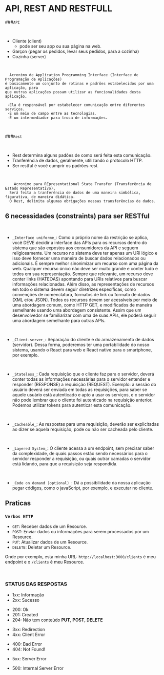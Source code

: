 # API, REST AND RESTFULL

###``API``

<br>

- Cliente (client)
  - pode ser seu app ou sua página na web.
- Garçon (pegar os pedidos, levar seus pedidos, para a cozinha)
- Cozinha (server)

<br>

```shell script
  Acronimo de Application Programming Interface (Interface de Programação de Aplicações)
é basicamente um conjunto de rotinas e padrões estabelecidos por uma aplicação, para
que outras aplicações possam utilizar as funcionalidades desta aplicação.
 
 -Ela é responsável por estabelecer comunicação entre diferentes serviços.
 -É um meio de campo entre as tecnologias.
 -É um intermediador para troca de informações.
```

<br>

###``Rest``

<br>

 - Rest determina alguns padões de como será feita esta comunicação.
 - Tranferência de dados, geralmente, utilizando o protocolo HTTP.
 - Ser restful é você cumprir os padrões rest.

<br>

```shell script
    Acronimo para REpresentational State Transfer (Transferência de Estado Representativo).
  Será feita a tranferência de dados de uma maneira simbólica, figurativa, de maneira didática.
  O Rest, delimita algumas obrigações nessas transferências de dados. 
```

## 6 necessidades (constraints) para ser RESTful

<br>

 - `_Interface uniforme_`: Como o próprio nome da restrição se aplica, você DEVE decidir 
a interface das APIs para os recursos dentro do sistema que são expostos aos consumidores 
da API e seguem religiosamente. Um recurso no sistema deve ter apenas um URI lógico e isso 
deve fornecer uma maneira de buscar dados relacionados ou adicionais. É sempre melhor 
sinonimizar um recurso com uma página da web. Qualquer recurso único não deve ser muito grande 
e conter tudo e todos em sua representação. Sempre que relevante, um recurso deve conter links 
(HATEOAS) apontando para URIs relativos para buscar informações relacionadas. Além disso, as 
representações de recursos em todo o sistema devem seguir diretrizes específicas, como convenções 
de nomenclatura, formatos de link ou formato de dados (XML e/ou JSON). Todos os recursos devem 
ser acessíveis por meio de uma abordagem comum, como HTTP GET, e modificados de maneira semelhante 
usando uma abordagem consistente. Assim que um desenvolvedor se familiarizar com uma de suas APIs, 
ele poderá seguir uma abordagem semelhante para outras APIs.

<br>

 - `_Client-server_`: Separação do cliente e do armazenamento de dados (servidor). Dessa forma,
poderemos ter uma portabilidade do nosso sistema, usando o React para web e React native
para o smartphone, por exemplo.

<br>

 - `_Stateless_`: Cada requisição que o cliente faz para o servidor, deverá conter todas as
informações necessárias para o servidor entender e responder (RESPONSE) a requisição (REQUEST).
Exemplo: a sessão do usuário deverá ser enviada em todas as requisições, para saber se aquele 
usuário está autenticado e apto a usar os serviços, e o servidor não pode lembrar que o cliente 
foi autenticado na requisição anterior. Podemos utilizar tokens para autenticar esta comunicação.
 
<br>

  - `_Cacheable_`: As respostas para uma requisição, deverão ser explicitadas ao dizer se aquela
requisição, pode ou não ser cacheada pelo cliente.

<br>

  - `_Layered System_`: O cliente acessa a um endpoint, sem precisar saber da complexidade, de
quais passos estão sendo necessários para o servidor responder a requisição, ou quais outrar 
camadas o servidor está lidando, para que a requisição seja respondida. 

<br>

  - `_Code on demand (optional)_`: Dá a possibilidade da nossa aplicação pegar códigos, como o 
javaScript, por exemplo, e executar no cliente.

## Praticas

### `Verbos HTTP`

 - `GET`: Receber dados de um Resource.
 - `POST`: Enviar dados ou informações para serem processados por um Resource.
 - `PUT`: Atualizar dados de um Resource.
 - `DELETE`: Deletar um Resource.

Onde por exemplo, esta minha URL: `http://localhost:3000/clients` é meu endpoint e o `/clients` é meu Resource.

<br/>

### STATUS DAS RESPOSTAS

- 1xx: Informação
- 2xx: Sucesso
* 200: Ok
* 201: Created
* 204: Não tem conteúdo **PUT**, **POST**, **DELETE**
- 3xx: Redirection
- 4xx: Client Error
* 400: Bad Error
* 404: Not Found!
- 5xx: Server Error
* 500: Internal Server Error

